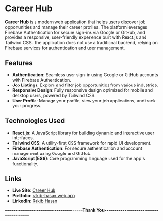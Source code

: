 # Career Hub

**Career Hub** is a modern web application that helps users discover job opportunities and manage their career profiles. The platform leverages Firebase Authentication for secure sign-ins via Google or GitHub, and provides a responsive, user-friendly experience built with React.js and Tailwind CSS. The application does not use a traditional backend, relying on Firebase services for authentication and user management.

## Features

- **Authentication**: Seamless user sign-in using Google or GitHub accounts with Firebase Authentication.
- **Job Listings**: Explore and filter job opportunities from various industries.
- **Responsive Design**: Fully responsive design optimized for mobile and desktop users, powered by Tailwind CSS.
- **User Profile**: Manage your profile, view your job applications, and track your progress.

## Technologies Used

- **React.js**: A JavaScript library for building dynamic and interactive user interfaces.
- **Tailwind CSS**: A utility-first CSS framework for rapid UI development.
- **Firebase Authentication**: For secure authentication and account management using Google and GitHub.
- **JavaScript (ES6)**: Core programming language used for the app's functionality.

## **Links**

- **Live Site**: [Career Hub](https://career-hub-ad8be.web.app)
- **Portfolio**: [rakib-hasan.web.app](https://rakib-hasan-eb93b.web.app)
- **LinkedIn**: [Rakib Hasan](https://www.linkedin.com/in/md-rakib-hasan-0606b933a)

**---------------------------------------Thank You---------------------------------------**
